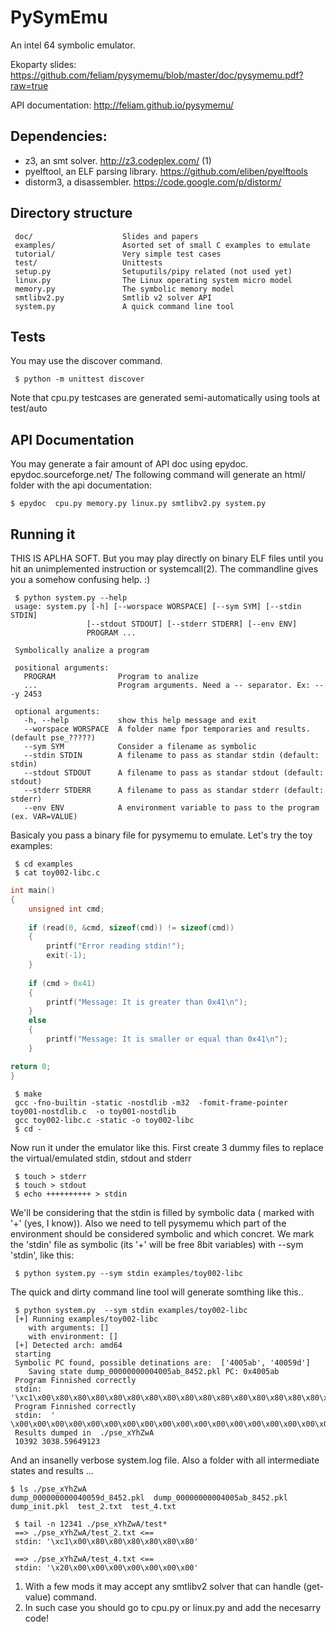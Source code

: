 PySymEmu
========

An intel 64 symbolic emulator. 

Ekoparty slides: https://github.com/feliam/pysymemu/blob/master/doc/pysymemu.pdf?raw=true

API documentation: http://feliam.github.io/pysymemu/

Dependencies:
-------------
* z3, an smt solver. http://z3.codeplex.com/ (1)
* pyelftool, an ELF parsing library. https://github.com/eliben/pyelftools
* distorm3, a disassembler. https://code.google.com/p/distorm/

Directory structure
-------------------
```
 doc/                    Slides and papers
 examples/               Asorted set of small C examples to emulate
 tutorial/               Very simple test cases
 test/                   Unittests
 setup.py                Setuputils/pipy related (not used yet)
 linux.py                The Linux operating system micro model
 memory.py               The symbolic memory model
 smtlibv2.py             Smtlib v2 solver API 
 system.py               A quick command line tool
```

Tests
-----
You may use the discover command.

``` $ python -m unittest discover```

Note that cpu.py testcases are generated semi-automatically using tools at test/auto

API Documentation
-----------------
You may generate a fair amount of API doc using epydoc. epydoc.sourceforge.net/‎
The following command will generate an html/ folder with the api documentation:

``` $ epydoc  cpu.py memory.py linux.py smtlibv2.py system.py ```

Running it
----------
THIS IS APLHA SOFT. 
But you may play directly on binary ELF files until you hit an unimplemented instruction or systemcall(2).
The commandline gives you a somehow confusing help. :)
```
 $ python system.py --help
 usage: system.py [-h] [--worspace WORSPACE] [--sym SYM] [--stdin STDIN]
                 [--stdout STDOUT] [--stderr STDERR] [--env ENV]
                 PROGRAM ...

 Symbolically analize a program

 positional arguments:
   PROGRAM              Program to analize
   ...                  Program arguments. Need a -- separator. Ex: -- -y 2453
 
 optional arguments:
   -h, --help           show this help message and exit
   --worspace WORSPACE  A folder name fpor temporaries and results. (default pse_?????)
   --sym SYM            Consider a filename as symbolic
   --stdin STDIN        A filename to pass as standar stdin (default: stdin)
   --stdout STDOUT      A filename to pass as standar stdout (default: stdout)
   --stderr STDERR      A filename to pass as standar stderr (default: stderr)
   --env ENV            A environment variable to pass to the program (ex. VAR=VALUE)
```

Basicaly you pass a binary file for pysymemu to emulate. Let's try the toy examples:

```
 $ cd examples
 $ cat toy002-libc.c
```

```C
int main()
{
    unsigned int cmd;
    
    if (read(0, &cmd, sizeof(cmd)) != sizeof(cmd))
    {
        printf("Error reading stdin!");
        exit(-1);
    }
    
    if (cmd > 0x41)
    {
        printf("Message: It is greater than 0x41\n");
    }
    else 
    {
        printf("Message: It is smaller or equal than 0x41\n");
    }

return 0;
}
```


```
 $ make
 gcc -fno-builtin -static -nostdlib -m32  -fomit-frame-pointer  toy001-nostdlib.c  -o toy001-nostdlib
 gcc toy002-libc.c -static -o toy002-libc
 $ cd -
```

Now run it under the emulator like this. First create 3 dummy files to replace the virtual/emulated stdin, stdout and stderr

```
 $ touch > stderr
 $ touch > stdout
 $ echo ++++++++++ > stdin
```

We'll be considering that the stdin is filled by symbolic data ( marked with '+' (yes, I know)). Also we need to tell 
pysymemu which part of the environment should be considered symbolic and which concret. We mark the 'stdin' file as 
symbolic (its '+' will be free 8bit variables) with --sym 'stdin', like this:

``` $ python system.py --sym stdin examples/toy002-libc```

The quick and dirty command line tool will generate somthing like this..
```
 $ python system.py  --sym stdin examples/toy002-libc
 [+] Running examples/toy002-libc
 	with arguments: []
 	with environment: []
 [+] Detected arch: amd64
 starting
 Symbolic PC found, possible detinations are:  ['4005ab', '40059d']
 	Saving state dump_00000000004005ab_8452.pkl PC: 0x4005ab
 Program Finnished correctly
 stdin:  '\xc1\x00\x80\x80\x80\x80\x80\x80\x80\x80\x80\x80\x80\x80\x80\x80\x80\x80\x80\x80\x80\x80\x80\x80\x80\x80\x80\x80\x80\x80\x80\x80\x80\x80\x80\x80\x80\x80\x80\x80\x80\x80\x80\x80\x80\x80\x80\x80\x80\x80\n'
 Program Finnished correctly
 stdin:  ' \x00\x00\x00\x00\x00\x00\x00\x00\x00\x00\x00\x00\x00\x00\x00\x00\x00\x00\x00\x00\x00\x00\x00\x00\x00\x00\x00\x00\x00\x00\x00\x00\x00\x00\x00\x00\x00\x00\x00\x00\x00\x00\x00\x00\x00\x00\x00\x00\x00\n'
 Results dumped in  ./pse_xYhZwA
 10392 3038.59649123
```

And an insanelly verbose system.log file.
Also a folder with all intermediate states and results ...

```
$ ls ./pse_xYhZwA
dump_000000000040059d_8452.pkl  dump_00000000004005ab_8452.pkl  dump_init.pkl  test_2.txt  test_4.txt
```

```
 $ tail -n 12341 ./pse_xYhZwA/test*
 ==> ./pse_xYhZwA/test_2.txt <==
 stdin: '\xc1\x00\x80\x80\x80\x80\x80\x80'
 
 ==> ./pse_xYhZwA/test_4.txt <==
 stdin: '\x20\x00\x00\x00\x00\x00\x00\x00'
```

1. With a few mods it may accept any smtlibv2 solver that can handle (get-value) command.
2. In such case you should go to cpu.py or linux.py and add the necesarry code!
